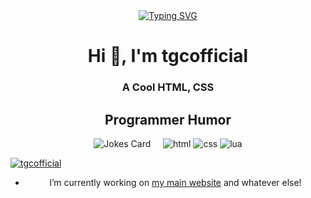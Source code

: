 <center>
<a href="https://git.io/typing-svg"><img src="https://readme-typing-svg.herokuapp.com?font=Fira+Code&size=30&duration=4000&pause=1000&color=444&width=435&lines=Hello+I'm+tgcofficial;HTML+Coder;CSS+Coder;VS+Code+User" alt="Typing SVG" /></a>

<h1 align="center">Hi 👋, I'm tgcofficial</h1>
<h3 align="center">A Cool HTML, CSS</h3>
<h2>Programmer Humor</h2>
<img src="https://readme-jokes.vercel.app/api" alt="Jokes Card" />  
  <img alt="" src="https://img.shields.io/badge/Discord-oksaturn-red/?logo=discord&color=7289DA">
  <img alt="" src="https://img.shields.io/badge/Discord-okglitch-red/?logo=discord&color=7289DA">
  <img alt="" src="https://img.shields.io/badge/Listens%20to-Spotify-blue/?logo=spotify&logoColor=warning&color=1DB954">
  <img alt="" src="https://img.shields.io/badge/Editor-VS%20Code-blue/?logo=visualstudiocode&logoColor=blue&color=blue">
  <img src="https://img.shields.io/badge/Knows-HTML-blue/?logo=html5&logoColor=warning&color=orange" alt="html">
  <img src="https://img.shields.io/badge/Knows-CSS-blue/?logo=CSS&logoColor=warning&color=blue" alt="css">
  <img src="https://img.shields.io/badge/Knows-LUA-blue/?logo=css&logoColor=warning&color=blue" alt="lua">
<p align="left"> <a href="https://github.com/ryo-ma/github-profile-trophy"><img src="https://github-profile-trophy.vercel.app/?username=tgcofficial&no-frame=trueno-bg=true" alt="tgcofficial" /></a> </p>

- I’m currently working on [my main website](https://tgcofficial.github.io) and whatever else!
<p align="left">
